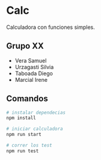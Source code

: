 # Calc

Calculadora con funciones simples.

## Grupo XX

- Vera Samuel
- Urzagasti Silvia
- Taboada Diego
- Marcial Irene

## Comandos

```bash
# instalar dependecias
npm install

# iniciar calculadora
npm run start

# correr los test
npm run test
```

